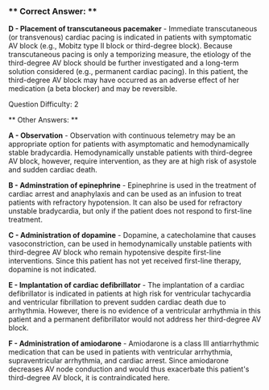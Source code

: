 ### ** Correct Answer: **

**D - Placement of transcutaneous pacemaker** - Immediate transcutaneous (or transvenous) cardiac pacing is indicated in patients with symptomatic AV block (e.g., Mobitz type II block or third-degree block). Because transcutaneous pacing is only a temporizing measure, the etiology of the third-degree AV block should be further investigated and a long-term solution considered (e.g., permanent cardiac pacing). In this patient, the third-degree AV block may have occurred as an adverse effect of her medication (a beta blocker) and may be reversible.

Question Difficulty: 2

** Other Answers: **

**A - Observation** - Observation with continuous telemetry may be an appropriate option for patients with asymptomatic and hemodynamically stable bradycardia. Hemodynamically unstable patients with third-degree AV block, however, require intervention, as they are at high risk of asystole and sudden cardiac death.

**B - Adminstration of epinephrine** - Epinephrine is used in the treatment of cardiac arrest and anaphylaxis and can be used as an infusion to treat patients with refractory hypotension. It can also be used for refractory unstable bradycardia, but only if the patient does not respond to first-line treatment.

**C - Administration of dopamine** - Dopamine, a catecholamine that causes vasoconstriction, can be used in hemodynamically unstable patients with third-degree AV block who remain hypotensive despite first-line interventions. Since this patient has not yet received first-line therapy, dopamine is not indicated.

**E - Implantation of cardiac defibrillator** - The implantation of a cardiac defibrillator is indicated in patients at high risk for ventricular tachycardia and ventricular fibrillation to prevent sudden cardiac death due to arrhythmia. However, there is no evidence of a ventricular arrhythmia in this patient and a permanent defibrillator would not address her third-degree AV block.

**F - Administration of amiodarone** - Amiodarone is a class III antiarrhythmic medication that can be used in patients with ventricular arrhythmia, supraventricular arrhythmia, and cardiac arrest. Since amiodarone decreases AV node conduction and would thus exacerbate this patient's third-degree AV block, it is contraindicated here.

